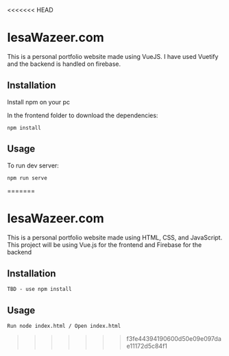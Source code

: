 <<<<<<< HEAD
# IesaWazeer.com

This is a personal portfolio website made using VueJS. I have used Vuetify and the backend is handled on firebase.

## Installation
Install npm on your pc

In the frontend folder to download the dependencies:
```
npm install
```

## Usage

To run dev server:

```
npm run serve
```
=======
# IesaWazeer.com

This is a personal portfolio website made using HTML, CSS, and JavaScript. This project will be using Vue.js for the frontend and Firebase for the backend

## Installation
```
TBD - use npm install

```
## Usage
```
Run node index.html / Open index.html
```
>>>>>>> f3fe44394190600d50e09e097dae11172d5c84f1
